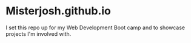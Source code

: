# Misterjosh.github.io

I set this repo up for my Web Development Boot camp and to showcase projects I'm involved with.

